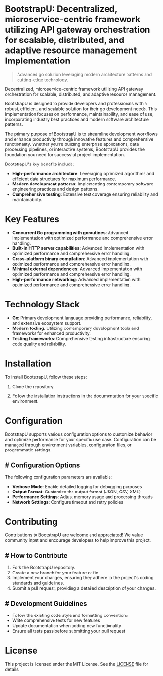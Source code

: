 <!-- fallback_BootstrapU_20251026193718_54119 -->

# BootstrapU: Decentralized, microservice-centric framework utilizing API gateway orchestration for scalable, distributed, and adaptive resource management Implementation
> Advanced go solution leveraging modern architecture patterns and cutting-edge technology.

Decentralized, microservice-centric framework utilizing API gateway orchestration for scalable, distributed, and adaptive resource management.

BootstrapU is designed to provide developers and professionals with a robust, efficient, and scalable solution for their go development needs. This implementation focuses on performance, maintainability, and ease of use, incorporating industry best practices and modern software architecture patterns.

The primary purpose of BootstrapU is to streamline development workflows and enhance productivity through innovative features and comprehensive functionality. Whether you're building enterprise applications, data processing pipelines, or interactive systems, BootstrapU provides the foundation you need for successful project implementation.

BootstrapU's key benefits include:

* **High-performance architecture**: Leveraging optimized algorithms and efficient data structures for maximum performance.
* **Modern development patterns**: Implementing contemporary software engineering practices and design patterns.
* **Comprehensive testing**: Extensive test coverage ensuring reliability and maintainability.

# Key Features

* **Concurrent Go programming with goroutines**: Advanced implementation with optimized performance and comprehensive error handling.
* **Built-in HTTP server capabilities**: Advanced implementation with optimized performance and comprehensive error handling.
* **Cross-platform binary compilation**: Advanced implementation with optimized performance and comprehensive error handling.
* **Minimal external dependencies**: Advanced implementation with optimized performance and comprehensive error handling.
* **High-performance networking**: Advanced implementation with optimized performance and comprehensive error handling.

# Technology Stack

* **Go**: Primary development language providing performance, reliability, and extensive ecosystem support.
* **Modern tooling**: Utilizing contemporary development tools and frameworks for enhanced productivity.
* **Testing frameworks**: Comprehensive testing infrastructure ensuring code quality and reliability.

# Installation

To install BootstrapU, follow these steps:

1. Clone the repository:


2. Follow the installation instructions in the documentation for your specific environment.

# Configuration

BootstrapU supports various configuration options to customize behavior and optimize performance for your specific use case. Configuration can be managed through environment variables, configuration files, or programmatic settings.

## # Configuration Options

The following configuration parameters are available:

* **Verbose Mode**: Enable detailed logging for debugging purposes
* **Output Format**: Customize the output format (JSON, CSV, XML)
* **Performance Settings**: Adjust memory usage and processing threads
* **Network Settings**: Configure timeout and retry policies

# Contributing

Contributions to BootstrapU are welcome and appreciated! We value community input and encourage developers to help improve this project.

## # How to Contribute

1. Fork the BootstrapU repository.
2. Create a new branch for your feature or fix.
3. Implement your changes, ensuring they adhere to the project's coding standards and guidelines.
4. Submit a pull request, providing a detailed description of your changes.

## # Development Guidelines

* Follow the existing code style and formatting conventions
* Write comprehensive tests for new features
* Update documentation when adding new functionality
* Ensure all tests pass before submitting your pull request

# License

This project is licensed under the MIT License. See the [LICENSE](https://github.com/demaagro/BootstrapU/blob/main/LICENSE) file for details.
